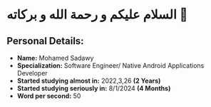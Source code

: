 # السلام عليكم و رحمة الله و بركاته 💚
## Personal Details:
- **Name:** Mohamed Sadawy
- **Specialization:** Software Engineer/ Native Android Applications Developer
- **Started studying almost in:** 2022,3,26 **(2 Years)**
- **Started studying seriously in:** 8/1/2024 **(4 Months)**
- **Word per second:** 50
